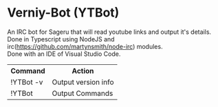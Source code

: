 # Verniy-Bot (YTBot)
An IRC bot for Sageru that will read youtube links and output it's details. <br />
Done in Typescript using NodeJS and irc(https://github.com/martynsmith/node-irc) modules. <br />
Done with an IDE of Visual Studio Code. <br/>

<table>
<tr>
  <th>Command</th><th>Action</th>
</tr>
 <tr>
  <td>!YTBot -v</td> <td> Output version info</td> 
 </tr>
  <tr>
  <td>!YTBot</td> <td> Output Commands</td> 
 </tr>
 </table>

